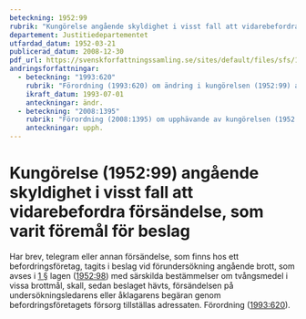 ```yaml
---
beteckning: 1952:99
rubrik: "Kungörelse angående skyldighet i visst fall att vidarebefordra försändelse, som varit föremål för beslag"
departement: Justitiedepartementet
utfardad_datum: 1952-03-21
publicerad_datum: 2008-12-30
pdf_url: https://svenskforfattningssamling.se/sites/default/files/sfs/1952-03/SFS1952-99.pdf
andringsforfattningar:
  - beteckning: "1993:620"
    rubrik: "Förordning (1993:620) om ändring i kungörelsen (1952:99) angående skyldighet i visst fall att vidarebefordra försändelse, som varit föremål för beslag"
    ikraft_datum: 1993-07-01
    anteckningar: ändr.
  - beteckning: "2008:1395"
    rubrik: "Förordning (2008:1395) om upphävande av kungörelsen (1952:99) angående skyldighet i visst fall att vidarebefordra försändelse, som varit föremål för beslag"
    anteckningar: upph.
---
```


# Kungörelse (1952:99) angående skyldighet i visst fall att vidarebefordra försändelse, som varit föremål för beslag

Har brev, telegram eller annan försändelse, som finns hos ett befordringsföretag, tagits i beslag vid förundersökning angående brott, som avses i [1 §](#1) lagen ([1952:98](https://selex.se/eli/sfs/1952/98)) med särskilda bestämmelser om tvångsmedel i vissa brottmål, skall, sedan beslaget hävts, försändelsen på undersökningsledarens eller åklagarens begäran genom befordringsföretagets försorg tillställas adressaten. Förordning ([1993:620](https://selex.se/eli/sfs/1993/620)).